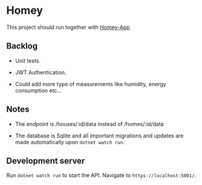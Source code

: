 # Homey

This project should run together with [Homey-App](https://github.com/Assimilate/homey-app)

## Backlog

- Unit tests.

- JWT Authentication.

- Could add more type of measurements like humidity, energy consumption etc...

## Notes

- The endpoint is /houses/:id/data instead of /homes/:id/data

- The database is Sqlite and all important migrations and updates are made automatically upon `dotnet watch run`.

## Development server

Run `dotnet watch run` to start the API. Navigate to `https://localhost:5001/`.
